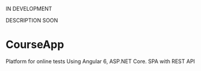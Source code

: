 IN DEVELOPMENT

DESCRIPTION SOON

# CourseApp
Platform for online tests
Using Angular 6, ASP.NET Core. SPA with REST API 

